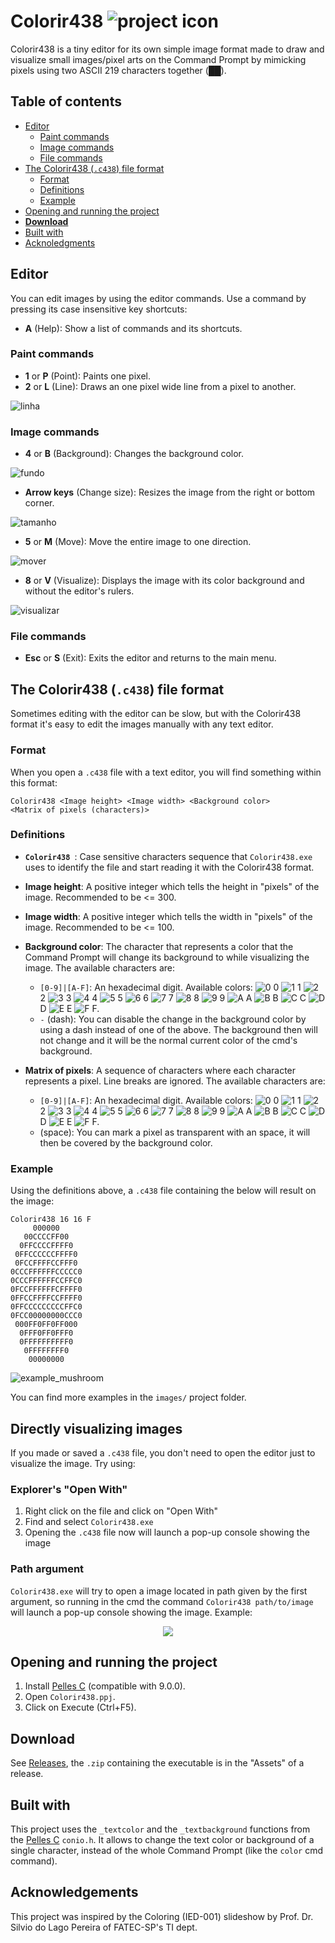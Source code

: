 # Colorir438 ![project icon](res/48x48.ico)
Colorir438 is a tiny editor for its own simple image format made to draw and visualize small images/pixel arts on the Command Prompt
by mimicking pixels using two ASCII 219 characters together (██).

## Table of contents
- [Editor](#editor)
  - [Paint commands](#paint-commands)
  - [Image commands](#image-commands)
  - [File commands](#file-commands)
- [The Colorir438 (``.c438``) file format](#the-colorir438-c438-file-format)
  - [Format](#format)
  - [Definitions](#definitions)
  - [Example](#example)
- [Opening and running the project](#opening-and-running-the-project)
- [**Download**](#download)
- [Built with](#built-with)
- [Acknoledgments](#acknowledgements)

## Editor
You can edit images by using the editor commands. Use a command by pressing its case insensitive key shortcuts:
- **A** (Help): Show a list of commands and its shortcuts.
### Paint commands
- **1** or **P** (Point): Paints one pixel.
- **2** or **L** (Line): Draws an one pixel wide line from a pixel to another.

![linha](https://user-images.githubusercontent.com/44736064/62830763-60a9e880-bbea-11e9-8b70-7a5cf4a38d7f.gif)

### Image commands
- **4** or **B** (Background): Changes the background color.

![fundo](https://user-images.githubusercontent.com/44736064/62830761-5e478e80-bbea-11e9-84d1-7c44976a6944.gif)

- **Arrow keys** (Change size): Resizes the image from the right or bottom corner.

![tamanho](https://user-images.githubusercontent.com/44736064/62830765-630c4280-bbea-11e9-8b46-171a16c2bac1.gif)

- **5** or **M** (Move): Move the entire image to one direction.

![mover](https://user-images.githubusercontent.com/44736064/62830764-6273ac00-bbea-11e9-9e7c-7020a93b95d1.gif)

- **8** or **V** (Visualize): Displays the image with its color background and without the editor's rulers.

![visualizar](https://user-images.githubusercontent.com/44736064/62830766-656e9c80-bbea-11e9-9932-2f4285c2d185.gif)

### File commands
- **Esc** or **S** (Exit): Exits the editor and returns to the main menu.

## The Colorir438 (``.c438``) file format
Sometimes editing with the editor can be slow, but with the Colorir438 format it's easy to edit the images manually with any text editor.

### Format
When you open a ``.c438`` file with a text editor, you will find something within this format:
```
Colorir438 <Image height> <Image width> <Background color>
<Matrix of pixels (characters)>
```
### Definitions
- **``Colorir438 ``**: Case sensitive characters sequence that ``Colorir438.exe`` uses to identify the file 
and start reading it with the Colorir438 format.
- **Image height**: A positive integer which tells the height in "pixels" of the image. Recommended to be <= 300.
- **Image width**: A positive integer which tells the width in "pixels" of the image. Recommended to be <= 100.
- **Background color**: The character that represents a color that the Command Prompt will change its background to while visualizing the image. The available characters are:
  - ``[0-9]|[A-F]``: An hexadecimal digit.
  Available colors: 
  ![0](https://placehold.it/10/000000/?text=+) 0 
  ![1](https://placehold.it/10/0000ff/?text=+) 1 
  ![2](https://placehold.it/10/008000/?text=+) 2 
  ![3](https://placehold.it/10/008080/?text=+) 3 
  ![4](https://placehold.it/10/800000/?text=+) 4 
  ![5](https://placehold.it/10/800080/?text=+) 5 
  ![6](https://placehold.it/10/808000/?text=+) 6 
  ![7](https://placehold.it/10/c0c0c0/?text=+) 7 
  ![8](https://placehold.it/10/808080/?text=+) 8 
  ![9](https://placehold.it/10/0000ff/?text=+) 9 
  ![A](https://placehold.it/10/00ff00/?text=+) A 
  ![B](https://placehold.it/10/00ffff/?text=+) B 
  ![C](https://placehold.it/10/ff0000/?text=+) C 
  ![D](https://placehold.it/10/ff00ff/?text=+) D 
  ![E](https://placehold.it/10/ffff00/?text=+) E 
  ![F](https://placehold.it/10/ffffff/?text=+) F.
  - ``-`` (dash): You can disable the change in the background color by using a dash instead of one of the above. 
  The background then will not change and it will be the normal current color of the cmd's background.

- **Matrix of pixels**: A sequence of characters where each character represents a pixel. Line breaks are ignored. 
 The available characters are: 
  - ``[0-9]|[A-F]``: An hexadecimal digit.
  Available colors: 
  ![0](https://placehold.it/10/000000/?text=+) 0 
  ![1](https://placehold.it/10/0000ff/?text=+) 1 
  ![2](https://placehold.it/10/008000/?text=+) 2 
  ![3](https://placehold.it/10/008080/?text=+) 3 
  ![4](https://placehold.it/10/800000/?text=+) 4 
  ![5](https://placehold.it/10/800080/?text=+) 5 
  ![6](https://placehold.it/10/808000/?text=+) 6 
  ![7](https://placehold.it/10/c0c0c0/?text=+) 7
  ![8](https://placehold.it/10/808080/?text=+) 8 
  ![9](https://placehold.it/10/0000ff/?text=+) 9 
  ![A](https://placehold.it/10/00ff00/?text=+) A 
  ![B](https://placehold.it/10/00ffff/?text=+) B 
  ![C](https://placehold.it/10/ff0000/?text=+) C 
  ![D](https://placehold.it/10/ff00ff/?text=+) D 
  ![E](https://placehold.it/10/ffff00/?text=+) E 
  ![F](https://placehold.it/10/ffffff/?text=+) F.
  - (space): You can mark a pixel as transparent with an space, it will then be covered by the background color. 
 ### Example
 Using the definitions above, a ``.c438`` file containing the below will result on the image:
```
Colorir438 16 16 F
     000000     
   00CCCCFF00   
  0FFCCCCFFFF0  
 0FFCCCCCCFFFF0 
 0FCCFFFFCCFFF0 
0CCCFFFFFFCCCCC0
0CCCFFFFFFCCFFC0
0FCCFFFFFFCFFFF0
0FFCCFFFFCCFFFF0
0FFCCCCCCCCCFFC0
0FCC00000000CCC0
 000FF0FF0FF000 
  0FFF0FF0FFF0  
  0FFFFFFFFFF0  
   0FFFFFFFF0   
    00000000    
```
![example_mushroom](https://user-images.githubusercontent.com/44736064/62418620-e1457380-b643-11e9-8f76-51228e9c8687.png)

You can find more examples in the ``images/`` project folder.

## Directly visualizing images
If you made or saved a ``.c438`` file, you don't need to open the editor just to visualize the image. Try using:
### Explorer's "Open With"
  1. Right click on the file and click on "Open With"
  2. Find and select ``Colorir438.exe``
  3. Opening the ``.c438`` file now will launch a pop-up console showing the image
### Path argument
``Colorir438.exe`` will try to open a image located in path given by the first argument, 
so running in the cmd the command ``Colorir438 path/to/image`` will launch a pop-up console showing the image. Example:

<p align="center">
  <img src="https://user-images.githubusercontent.com/44736064/62417338-5a809e80-b623-11e9-8770-087b8ce7771d.gif">
</p>

## Opening and running the project
1. Install [Pelles C](https://www.pellesc.de/index.php?page=download) (compatible with 9.0.0).
2. Open ``Colorir438.ppj``.
3. Click on Execute (Ctrl+F5).

## Download
See [Releases](https://github.com/g-otn/Colorir438/releases/), the ``.zip`` containing the executable is in the "Assets" of a release.

## Built with
This project uses the ``_textcolor`` and the ``_textbackground`` functions from the [Pelles C](https://www.pellesc.de/index.php?page=overview) ``conio.h``.
It allows to change the text color or background of a single character, instead of the whole Command Prompt (like the ``color`` cmd command).

## Acknowledgements
This project was inspired by the Coloring (IED-001) slideshow by Prof. Dr. Silvio do Lago Pereira of FATEC-SP's TI dept.
